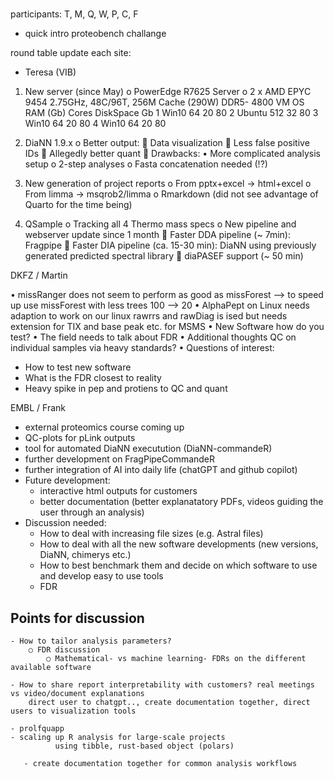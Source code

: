 # 

participants: T, M, Q, W, P, C, F


- quick intro proteobench challange

round table update each site:

- Teresa (VIB)
1.	New server (since May)
o	PowerEdge R7625 Server
o	2 x AMD EPYC 9454 2.75GHz, 48C/96T, 256M Cache (290W) DDR5-
4800
VM	OS	RAM (Gb)	Cores	DiskSpace Gb
1	Win10	64	20	80
2	Ubuntu	512	32	80
3	Win10	64	20	80
4	Win10	64	20	80

2.	DiaNN 1.9.x
o	Better output:
	Data visualization
	Less false positive IDs
	Allegedly better quant
	Drawbacks:
•	More complicated analysis setup
o	2-step analyses
o	Fasta concatenation needed (!?)

3.	New generation of project reports
o	From pptx+excel -> html+excel
o	From limma -> msqrob2/limma
o	Rmarkdown (did not see advantage of Quarto for the time being)

4.	QSample 
o	Tracking all 4 Thermo mass specs
o	New pipeline and webserver update since 1 month
	Faster DDA pipeline (~ 7min): Fragpipe
	Faster DIA pipeline (ca. 15-30 min): DiaNN using previously generated predicted spectral library
	diaPASEF support (~ 50 min)


DKFZ / Martin

• missRanger
  does not seem to perform as good as missForest --> to speed up use missForest with less trees 100 --> 20
• AlphaPept on Linux
  needs adaption to work on our linux
  rawrrs and rawDiag is ised but needs extension for TIX and base peak etc. for MSMS
• New Software how do you test?
• The field needs to talk about FDR
• Additional thoughts
  QC on individual samples via heavy standards?
• Questions of interest:
  - How to test new software
  - What is the FDR closest to reality
  - Heavy spike in pep and protiens to QC and quant

EMBL / Frank
- external proteomics course coming up
- QC-plots for pLink outputs
- tool for automated DiaNN executution (DiaNN-commandeR)
- further development on FragPipeCommandeR
- further integration of AI into daily life (chatGPT and github copilot)
- Future development:
  - interactive html outputs for customers
  - better documentation (better explanatatory PDFs, videos guiding the user through an analysis)
 - Discussion needed:
   - How to deal with increasing file sizes (e.g. Astral files)
   - How to deal with all the new software developments (new versions, DiaNN, chimerys etc.)
   - How to best benchmark them and decide on which software to use and develop easy to use tools
   - FDR
  
  
## Points for discussion
	- How to tailor analysis parameters?
		○ FDR discussion
			○ Mathematical- vs machine learning- FDRs on the different available software
			
	- How to share report interpretability with customers? real meetings vs video/document explanations
 		direct user to chatgpt.., create documentation together, direct users to visualization tools

	- prolfquapp  
 	- scaling up R analysis for large-scale projects
              using tibble, rust-based object (polars)

       - create documentation together for common analysis workflows

       

